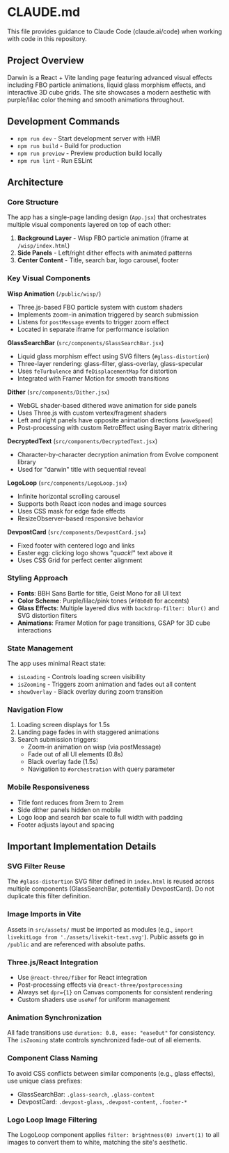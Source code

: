 # CLAUDE.md

This file provides guidance to Claude Code (claude.ai/code) when working with code in this repository.

## Project Overview

Darwin is a React + Vite landing page featuring advanced visual effects including FBO particle animations, liquid glass morphism effects, and interactive 3D cube grids. The site showcases a modern aesthetic with purple/lilac color theming and smooth animations throughout.

## Development Commands

- `npm run dev` - Start development server with HMR
- `npm run build` - Build for production
- `npm run preview` - Preview production build locally
- `npm run lint` - Run ESLint

## Architecture

### Core Structure

The app has a single-page landing design (`App.jsx`) that orchestrates multiple visual components layered on top of each other:

1. **Background Layer** - Wisp FBO particle animation (iframe at `/wisp/index.html`)
2. **Side Panels** - Left/right dither effects with animated patterns
3. **Center Content** - Title, search bar, logo carousel, footer

### Key Visual Components

**Wisp Animation** (`/public/wisp/`)
- Three.js-based FBO particle system with custom shaders
- Implements zoom-in animation triggered by search submission
- Listens for `postMessage` events to trigger zoom effect
- Located in separate iframe for performance isolation

**GlassSearchBar** (`src/components/GlassSearchBar.jsx`)
- Liquid glass morphism effect using SVG filters (`#glass-distortion`)
- Three-layer rendering: glass-filter, glass-overlay, glass-specular
- Uses `feTurbulence` and `feDisplacementMap` for distortion
- Integrated with Framer Motion for smooth transitions

**Dither** (`src/components/Dither.jsx`)
- WebGL shader-based dithered wave animation for side panels
- Uses Three.js with custom vertex/fragment shaders
- Left and right panels have opposite animation directions (`waveSpeed`)
- Post-processing with custom RetroEffect using Bayer matrix dithering

**DecryptedText** (`src/components/DecryptedText.jsx`)
- Character-by-character decryption animation from Evolve component library
- Used for "darwin" title with sequential reveal

**LogoLoop** (`src/components/LogoLoop.jsx`)
- Infinite horizontal scrolling carousel
- Supports both React icon nodes and image sources
- Uses CSS mask for edge fade effects
- ResizeObserver-based responsive behavior

**DevpostCard** (`src/components/DevpostCard.jsx`)
- Fixed footer with centered logo and links
- Easter egg: clicking logo shows "*quack!*" text above it
- Uses CSS Grid for perfect center alignment

### Styling Approach

- **Fonts**: BBH Sans Bartle for title, Geist Mono for all UI text
- **Color Scheme**: Purple/lilac/pink tones (`#f0b0d0` for accents)
- **Glass Effects**: Multiple layered divs with `backdrop-filter: blur()` and SVG distortion filters
- **Animations**: Framer Motion for page transitions, GSAP for 3D cube interactions

### State Management

The app uses minimal React state:
- `isLoading` - Controls loading screen visibility
- `isZooming` - Triggers zoom animation and fades out all content
- `showOverlay` - Black overlay during zoom transition

### Navigation Flow

1. Loading screen displays for 1.5s
2. Landing page fades in with staggered animations
3. Search submission triggers:
   - Zoom-in animation on wisp (via postMessage)
   - Fade out of all UI elements (0.8s)
   - Black overlay fade (1.5s)
   - Navigation to `#orchestration` with query parameter

### Mobile Responsiveness

- Title font reduces from 3rem to 2rem
- Side dither panels hidden on mobile
- Logo loop and search bar scale to full width with padding
- Footer adjusts layout and spacing

## Important Implementation Details

### SVG Filter Reuse
The `#glass-distortion` SVG filter defined in `index.html` is reused across multiple components (GlassSearchBar, potentially DevpostCard). Do not duplicate this filter definition.

### Image Imports in Vite
Assets in `src/assets/` must be imported as modules (e.g., `import livekitLogo from './assets/livekit-text.svg'`). Public assets go in `/public` and are referenced with absolute paths.

### Three.js/React Integration
- Use `@react-three/fiber` for React integration
- Post-processing effects via `@react-three/postprocessing`
- Always set `dpr={1}` on Canvas components for consistent rendering
- Custom shaders use `useRef` for uniform management

### Animation Synchronization
All fade transitions use `duration: 0.8, ease: "easeOut"` for consistency. The `isZooming` state controls synchronized fade-out of all elements.

### Component Class Naming
To avoid CSS conflicts between similar components (e.g., glass effects), use unique class prefixes:
- GlassSearchBar: `.glass-search`, `.glass-content`
- DevpostCard: `.devpost-glass`, `.devpost-content`, `.footer-*`

### Logo Loop Image Filtering
The LogoLoop component applies `filter: brightness(0) invert(1)` to all images to convert them to white, matching the site's aesthetic.
